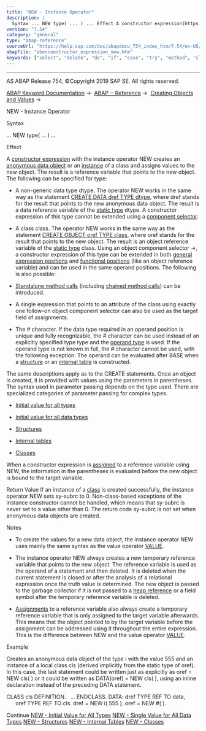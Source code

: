 ```yaml
---
title: "NEW - Instance Operator"
description: |
  Syntax ... NEW type( ... ) ... Effect A constructor expression(https://help.sap.com/doc/abapdocu_754_index_htm/7.54/en-US/abenconstructor_expressions.htm) with the instance operator NEW creates an anonymous data object(https://help.sap.com/doc/abapdocu_754_index_htm/7.54/en-US/abenanonymous_data
version: "7.54"
category: "general"
type: "abap-reference"
sourceUrl: "https://help.sap.com/doc/abapdocu_754_index_htm/7.54/en-US/abenconstructor_expression_new.htm"
abapFile: "abenconstructor_expression_new.htm"
keywords: ["select", "delete", "do", "if", "case", "try", "method", "class", "data", "types", "internal-table", "field-symbol", "abenconstructor", "expression", "new"]
---
```


* * *

AS ABAP Release 754, ©Copyright 2019 SAP SE. All rights reserved.

[ABAP Keyword Documentation](https://help.sap.com/doc/abapdocu_754_index_htm/7.54/en-US/abenabap.htm) →  [ABAP − Reference](https://help.sap.com/doc/abapdocu_754_index_htm/7.54/en-US/abenabap_reference.htm) →  [Creating Objects and Values](https://help.sap.com/doc/abapdocu_754_index_htm/7.54/en-US/abencreate_objects.htm) → 

NEW - Instance Operator

Syntax

... NEW type( ... ) ...

Effect

A [constructor expression](https://help.sap.com/doc/abapdocu_754_index_htm/7.54/en-US/abenconstructor_expressions.htm) with the instance operator NEW creates an [anonymous data object](https://help.sap.com/doc/abapdocu_754_index_htm/7.54/en-US/abenanonymous_data_object_glosry.htm "Glossary Entry") or an [instance](https://help.sap.com/doc/abapdocu_754_index_htm/7.54/en-US/abeninstance_glosry.htm "Glossary Entry") of a class and assigns values to the new object. The result is a reference variable that points to the new object. The following can be specified for type:

-   A non-generic data type dtype.
    The operator NEW works in the same way as the statement [CREATE DATA dref TYPE dtype](https://help.sap.com/doc/abapdocu_754_index_htm/7.54/en-US/abapcreate_data_existing.htm), where dref stands for the result that points to the new anonymous data object. The result is a data reference variable of the [static type](https://help.sap.com/doc/abapdocu_754_index_htm/7.54/en-US/abenstatic_type_glosry.htm "Glossary Entry") dtype. A constructor expression of this type cannot be extended using a [component selector](https://help.sap.com/doc/abapdocu_754_index_htm/7.54/en-US/abencomponent_selector_glosry.htm "Glossary Entry").

-   A class class.
    The operator NEW works in the same way as the statement [CREATE OBJECT oref TYPE class](https://help.sap.com/doc/abapdocu_754_index_htm/7.54/en-US/abapcreate_object_explicit.htm), where oref stands for the result that points to the new object. The result is an object reference variable of the [static type](https://help.sap.com/doc/abapdocu_754_index_htm/7.54/en-US/abenstatic_type_glosry.htm "Glossary Entry") class. Using an object component selector \->, a constructor expression of this type can be extended in both [general expression positions](https://help.sap.com/doc/abapdocu_754_index_htm/7.54/en-US/abengeneral_expression_positions.htm) and [functional positions](https://help.sap.com/doc/abapdocu_754_index_htm/7.54/en-US/abenfunctional_positions.htm) (like an object reference variable) and can be used in the same operand positions. The following is also possible:

-   [Standalone method calls](https://help.sap.com/doc/abapdocu_754_index_htm/7.54/en-US/abapcall_method_static_short.htm) (including [chained method calls](https://help.sap.com/doc/abapdocu_754_index_htm/7.54/en-US/abenchained_method_call_glosry.htm "Glossary Entry")) can be introduced.

-   A single expression that points to an attribute of the class using exactly one follow-on object component selector can also be used as the target field of assignments.

-   The # character.
    If the data type required in an operand position is unique and fully recognizable, the # character can be used instead of an explicitly specified type type and the [operand type](https://help.sap.com/doc/abapdocu_754_index_htm/7.54/en-US/abenoperand_type_glosry.htm "Glossary Entry") is used. If the operand type is not known in full, the # character cannot be used, with the following exception: The operand can be evaluated after BASE when a [structure](https://help.sap.com/doc/abapdocu_754_index_htm/7.54/en-US/abennew_constructor_params_struct.htm) or an [internal table](https://help.sap.com/doc/abapdocu_754_index_htm/7.54/en-US/abennew_constructor_params_itab.htm) is constructed.

The same descriptions apply as to the CREATE statements. Once an object is created, it is provided with values using the parameters in parentheses. The syntax used in parameter passing depends on the type used. There are specialized categories of parameter passing for complex types.

-   [Initial value for all types](https://help.sap.com/doc/abapdocu_754_index_htm/7.54/en-US/abennew_constructor_params_initial.htm)

-   [Initial value for all data types](https://help.sap.com/doc/abapdocu_754_index_htm/7.54/en-US/abennew_constructor_params_single.htm)

-   [Structures](https://help.sap.com/doc/abapdocu_754_index_htm/7.54/en-US/abennew_constructor_params_struct.htm)

-   [Internal tables](https://help.sap.com/doc/abapdocu_754_index_htm/7.54/en-US/abennew_constructor_params_itab.htm)

-   [Classes](https://help.sap.com/doc/abapdocu_754_index_htm/7.54/en-US/abennew_constructor_params_class.htm)

When a constructor expression is [assigned](https://help.sap.com/doc/abapdocu_754_index_htm/7.54/en-US/abenequals_operator.htm) to a reference variable using NEW, the information in the parentheses is evaluated before the new object is bound to the target variable.

Return Value
If an instance of a [class](https://help.sap.com/doc/abapdocu_754_index_htm/7.54/en-US/abennew_constructor_params_class.htm) is created successfully, the instance operator NEW sets sy-subrc to 0. Non-class-based exceptions of the instance constructor cannot be handled, which means that sy-subrc is never set to a value other than 0. The return code sy-subrc is not set when anonymous data objects are created.

Notes

-   To create the values for a new data object, the instance operator NEW uses mainly the same syntax as the value operator [VALUE](https://help.sap.com/doc/abapdocu_754_index_htm/7.54/en-US/abenconstructor_expression_value.htm).

-   The instance operator NEW always creates a new temporary reference variable that points to the new object. The reference variable is used as the operand of a statement and then deleted. It is deleted when the current statement is closed or after the analysis of a relational expression once the truth value is determined. The new object is passed to the garbage collector if it is not passed to a [heap reference](https://help.sap.com/doc/abapdocu_754_index_htm/7.54/en-US/abenheap_reference_glosry.htm "Glossary Entry") or a field symbol after the temporary reference variable is deleted.

-   [Assignments](https://help.sap.com/doc/abapdocu_754_index_htm/7.54/en-US/abenequals_operator.htm) to a reference variable also always create a temporary reference variable that is only assigned to the target variable afterwards. This means that the object pointed to by the target variable before the assignment can be addressed using it throughout the entire expression. This is the difference between NEW and the value operator [VALUE](https://help.sap.com/doc/abapdocu_754_index_htm/7.54/en-US/abenconstructor_expression_value.htm).

Example

Creates an anonymous data object of the type i with the value 555 and an instance of a local class cls (derived implicitly from the static type of oref). In this case, the last statement could be written just as explicitly as oref = NEW cls( ) or it could be written as DATA(oref) = NEW cls( ), using an inline declaration instead of the preceding DATA statement.

CLASS cls DEFINITION.
  ...
ENDCLASS.
DATA: dref TYPE REF TO data,
      oref TYPE REF TO cls.
dref = NEW i( 555 ).
oref = NEW #( ).

Continue
[NEW - Initial Value for All Types](https://help.sap.com/doc/abapdocu_754_index_htm/7.54/en-US/abennew_constructor_params_initial.htm)
[NEW - Single Value for All Data Types](https://help.sap.com/doc/abapdocu_754_index_htm/7.54/en-US/abennew_constructor_params_single.htm)
[NEW - Structures](https://help.sap.com/doc/abapdocu_754_index_htm/7.54/en-US/abennew_constructor_params_struct.htm)
[NEW - Internal Tables](https://help.sap.com/doc/abapdocu_754_index_htm/7.54/en-US/abennew_constructor_params_itab.htm)
[NEW - Classes](https://help.sap.com/doc/abapdocu_754_index_htm/7.54/en-US/abennew_constructor_params_class.htm)